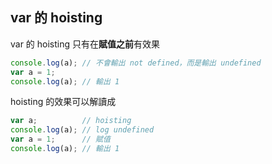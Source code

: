 ## var 的 hoisting
var 的 hoisting 只有在**賦值之前**有效果
```javascript
console.log(a);	// 不會輸出 not defined，而是輸出 undefined 
var a = 1; 
console.log(a); // 輸出 1
```
hoisting 的效果可以解讀成
```javascript
var a; 			// hoisting
console.log(a);	// log undefined
var a = 1; 		// 賦值
console.log(a); // 輸出 1
```